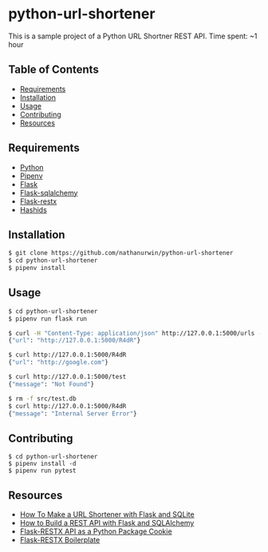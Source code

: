 # python-url-shortener

This is a sample project of a Python URL Shortner REST API. Time spent: ~1 hour

## Table of Contents

* [Requirements](#requirements)
* [Installation](#installation)
* [Usage](#usage)
* [Contributing](#contributing)
* [Resources](#resources)

## Requirements

* [Python](https://www.python.org/)
* [Pipenv](https://pipenv.pypa.io/en/latest/)
* [Flask](https://flask.palletsprojects.com/en/2.0.x/)
* [Flask-sqlalchemy](https://flask-sqlalchemy.palletsprojects.com/en/2.x/)
* [Flask-restx](https://flask-restx.readthedocs.io/en/latest/)
* [Hashids](https://hashids.org/)

## Installation

```bash
$ git clone https://github.com/nathanurwin/python-url-shortener
$ cd python-url-shortener
$ pipenv install
```

## Usage

```bash
$ cd python-url-shortener
$ pipenv run flask run
```

```bash
$ curl -H "Content-Type: application/json" http://127.0.0.1:5000/urls -d '{"url":"http://google.com"}'
{"url": "http://127.0.0.1:5000/R4dR"}

$ curl http://127.0.0.1:5000/R4dR                                                                     
{"url": "http://google.com"}

$ curl http://127.0.0.1:5000/test
{"message": "Not Found"}

$ rm -f src/test.db
$ curl http://127.0.0.1:5000/R4dR
{"message": "Internal Server Error"}

```

## Contributing

```
$ cd python-url-shortener
$ pipenv install -d
$ pipenv run pytest
```

## Resources

* [How To Make a URL Shortener with Flask and SQLite](https://www.digitalocean.com/community/tutorials/how-to-make-a-url-shortener-with-flask-and-sqlite)
* [How to Build a REST API with Flask and SQLAlchemy](https://rahmanfadhil.com/flask-rest-api/)
* [Flask-RESTX API as a Python Package Cookie](https://github.com/alvarobartt/restx-cookie)
* [Flask-RESTX Boilerplate](https://github.com/X1Zeth2X/flask-restx-boilerplate)
